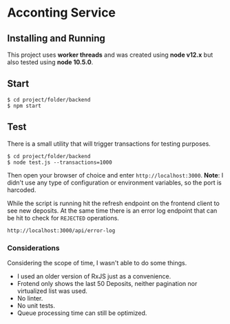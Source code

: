 # Acconting Service

## Installing and Running

This project uses **worker threads** and was created using **node v12.x** but also tested using **node 10.5.0**.

## Start

```
$ cd project/folder/backend
$ npm start
```

## Test

There is a small utility that will trigger transactions for testing purposes.

```
$ cd project/folder/backend
$ node test.js --transactions=1000
```

Then open your browser of choice and enter `http://localhost:3000`. **Note**:  I didn't use any type of configuration or environment variables, so the port is harcoded.

While the script is running hit the refresh endpoint on the frontend client to see new deposits. At the same time there is an error log endpoint that can be hit to check for `REJECTED` operations.

```
http://localhost:3000/api/error-log
```


### Considerations

Considering the scope of time, I wasn't able to do some things.

* I used an older version of RxJS just as a convenience.
* Frotend only shows the last 50 Deposits, neither pagination nor virtualized list was used.
* No linter.
* No unit tests.
* Queue processing time can still be optimized.
